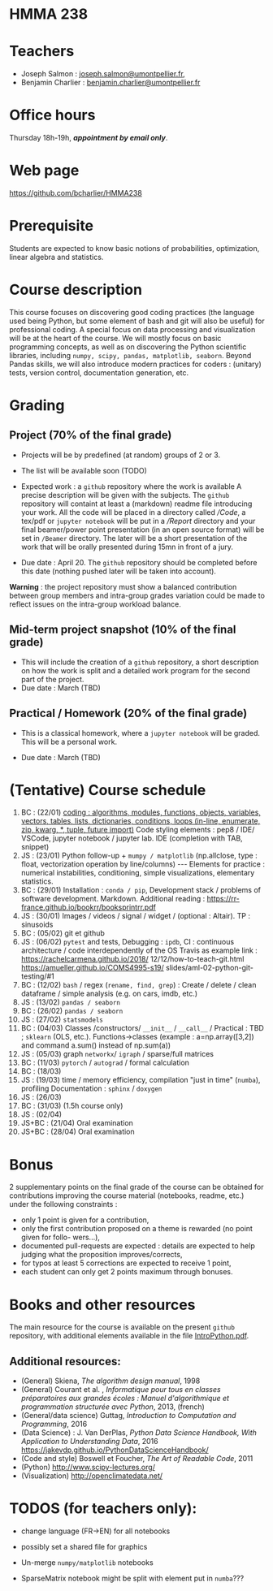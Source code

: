 HMMA 238
========


# Teachers

- Joseph Salmon : joseph.salmon@umontpellier.fr,
- Benjamin Charlier : benjamin.charlier@umontpellier.fr

# Office hours

 Thursday 18h-19h, ___appointment by email only___.

# Web page

https://github.com/bcharlier/HMMA238

# Prerequisite

Students are expected to know basic notions of probabilities, optimization, linear algebra and statistics.

# Course description
This course focuses on discovering good coding practices (the language used being Python, but some element of bash and git will also be useful) for professional coding.
A special focus on data processing and visualization will be at the heart of the course.
We will mostly focus on basic programming concepts, as well as on discovering the Python scientific libraries, including ```numpy, scipy, pandas, matplotlib, seaborn```.
Beyond Pandas skills, we will also introduce modern practices for coders : (unitary) tests, version control, documentation generation, etc.


# Grading
## Project (70% of the final grade)

- Projects will be by predefined (at random) groups of 2 or 3.
- The list will be available soon (TODO)
- Expected work : a ```github``` repository where the work is available A precise description will be given with the subjects.
The ```github``` repository will containt at least a (markdown) readme file introducing your work. All the code will be placed in a directory called */Code*, a tex/pdf or `jupyter notebook`  will be put in a */Report* directory and your final beamer/power point presentation (in an open source format) will be set in `/Beamer` directory.
The later will be a short presentation of the work that will be orally presented during 15mn in front of a jury.

-  Due date : April 20.
The ```github``` repository should be completed before this date (nothing pushed later will be taken into account).


**Warning** : the project repository must show a balanced contribution between group members and intra-group grades variation could be made to reflect issues on the intra-group workload balance.

## Mid-term project snapshot (10% of the final grade)
- This will include the creation of a ```github``` repository, a short description on how the work is split and a detailed work program for the second part of the project.
- Due date : March (TBD)

## Practical / Homework (20% of the final grade)
- This is a classical homework, where a ```jupyter notebook``` will be graded. This will be a personal work.

- Due date : March (TBD)

# (Tentative) Course schedule

1. BC : (22/01) [coding : algorithms, modules, functions, objects, variables, vectors, tables, lists, dictionaries, conditions, loops (in-line, enumerate, zip, kwarg, *, tuple, future import)](Intro-Python/)
Code styling elements : pep8 / IDE/ VSCode, jupyter notebook / jupyter lab. IDE (completion with TAB, snippet)
2. JS : (23/01)
Python follow-up + ```mumpy / matplotlib``` (np.allclose, type : float, vectorization operation by line/columns) --- Elements for practice : numerical instabilities, conditioning,
simple visualizations, elementary statistics.
3. BC : (29/01)
Installation : ```conda / pip```, Development stack / problems of software development. Markdown.
Additional reading :
https://rr-france.github.io/bookrr/booksprintrr.pdf
4. JS : (30/01)
Images / videos / signal / widget / (optional : Altair).
TP : sinusoids
5. BC : (05/02)
git et github
6. JS : (06/02)
```pytest``` and tests, Debugging : ```ipdb```, CI : continuous architecture / code interdependently of the OS Travis as example link :
 https://rachelcarmena.github.io/2018/
12/12/how-to-teach-git.html
 https://amueller.github.io/COMS4995-s19/
slides/aml-02-python-git-testing/#1
7. BC : (12/02)
```bash``` / regex (```rename, find, grep```) : Create / delete / clean dataframe / simple analysis
(e.g. on cars, imdb, etc.)
8. JS : (13/02)
```pandas / seaborn```
9. BC : (26/02)
```pandas / seaborn```
10. JS : (27/02)
```statsmodels```
11. BC : (04/03)
Classes /constructors/ ```__init__``` / ```__call__``` / Practical : TBD ; ```sklearn``` (OLS, etc.).
Functions->classes (example : a=np.array([3,2]) and command a.sum() instead of
np.sum(a))
12. JS : (05/03)
graph ```networkx```/ ```igraph``` / sparse/full matrices
13. BC : (11/03) ```pytorch``` / ```autograd``` / formal calculation
14. BC : (18/03)
15. JS : (19/03) time / memory efficiency, compilation "just in time" (```numba```), profiling
Documentation : ```sphinx``` / ```doxygen```
16. JS : (26/03)
17. BC : (31/03) (1.5h course only)
18. JS : (02/04)
19. JS+BC : (21/04) Oral examination
20. JS+BC : (28/04) Oral examination



# Bonus
2 supplementary points on the final grade of the course can be obtained for contributions improving the course material (notebooks, readme, etc.) under the following constraints :
- only 1 point is given for a contribution,
- only the first contribution proposed on a theme is rewarded (no point given for follo-
wers...),
- documented pull-requests are expected : details are expected to help judging what the proposition improves/corrects,
- for typos at least 5 corrections are expected to receive 1 point,
- each student can only get 2 points maximum through bonuses.



# Books and other resources


The main resource for the course is available on the present `github` repository, with additional elements available in the file [IntroPython.pdf](http://josephsalmon.eu/enseignement/Montpellier/HLMA310/IntroPython.pdf).

## Additional resources:

- (General) Skiena, *The algorithm design manual*, 1998
- (General) Courant et al. , *Informatique pour tous en classes préparatoires aux grandes écoles : Manuel d'algorithmique et programmation structurée avec Python*,
2013, (french)
- (General/data science) Guttag, *Introduction to Computation and Programming*,
2016
- (Data Science) : J. Van DerPlas, *Python Data Science Handbook, With Application to Understanding Data*, 2016
https://jakevdp.github.io/PythonDataScienceHandbook/
- (Code and style) Boswell et Foucher, *The Art of Readable Code*, 2011
- (Python) http://www.scipy-lectures.org/
- (Visualization) http://openclimatedata.net/


# TODOS (for teachers only):

- change language (FR->EN) for all notebooks

- possibly set a shared file for graphics

- Un-merge ```numpy/matplotlib``` notebooks

- SparseMatrix notebook might be split with element put in ```numba```???


